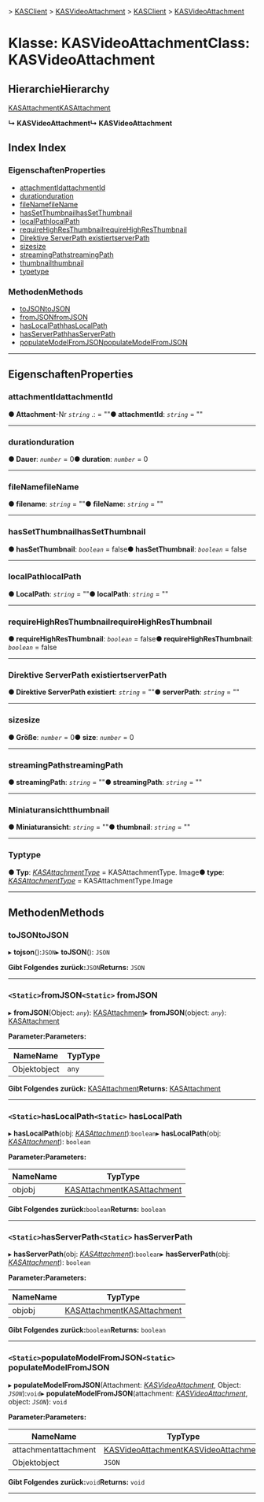 <span data-ttu-id="acd06-101">[](../README.md) > [KASClient](../modules/kasclient.md) > [KASVideoAttachment](../classes/kasclient.kasvideoattachment.md)</span><span class="sxs-lookup"><span data-stu-id="acd06-101">[](../README.md) > [KASClient](../modules/kasclient.md) > [KASVideoAttachment](../classes/kasclient.kasvideoattachment.md)</span></span>

# <a name="class-kasvideoattachment"></a><span data-ttu-id="acd06-102">Klasse: KASVideoAttachment</span><span class="sxs-lookup"><span data-stu-id="acd06-102">Class: KASVideoAttachment</span></span>

## <a name="hierarchy"></a><span data-ttu-id="acd06-103">Hierarchie</span><span class="sxs-lookup"><span data-stu-id="acd06-103">Hierarchy</span></span>

 [<span data-ttu-id="acd06-104">KASAttachment</span><span class="sxs-lookup"><span data-stu-id="acd06-104">KASAttachment</span></span>](kasclient.kasattachment.md)

<span data-ttu-id="acd06-105">**↳ KASVideoAttachment**</span><span class="sxs-lookup"><span data-stu-id="acd06-105">**↳ KASVideoAttachment**</span></span>

## <a name="index"></a><span data-ttu-id="acd06-106">Index </span><span class="sxs-lookup"><span data-stu-id="acd06-106">Index</span></span>

### <a name="properties"></a><span data-ttu-id="acd06-107">Eigenschaften</span><span class="sxs-lookup"><span data-stu-id="acd06-107">Properties</span></span>

* [<span data-ttu-id="acd06-108">attachmentId</span><span class="sxs-lookup"><span data-stu-id="acd06-108">attachmentId</span></span>](kasclient.kasvideoattachment.md#attachmentid)
* [<span data-ttu-id="acd06-109">duration</span><span class="sxs-lookup"><span data-stu-id="acd06-109">duration</span></span>](kasclient.kasvideoattachment.md#duration)
* [<span data-ttu-id="acd06-110">fileName</span><span class="sxs-lookup"><span data-stu-id="acd06-110">fileName</span></span>](kasclient.kasvideoattachment.md#filename)
* [<span data-ttu-id="acd06-111">hasSetThumbnail</span><span class="sxs-lookup"><span data-stu-id="acd06-111">hasSetThumbnail</span></span>](kasclient.kasvideoattachment.md#hassetthumbnail)
* [<span data-ttu-id="acd06-112">localPath</span><span class="sxs-lookup"><span data-stu-id="acd06-112">localPath</span></span>](kasclient.kasvideoattachment.md#localpath)
* [<span data-ttu-id="acd06-113">requireHighResThumbnail</span><span class="sxs-lookup"><span data-stu-id="acd06-113">requireHighResThumbnail</span></span>](kasclient.kasvideoattachment.md#requirehighresthumbnail)
* [<span data-ttu-id="acd06-114">Direktive ServerPath existiert</span><span class="sxs-lookup"><span data-stu-id="acd06-114">serverPath</span></span>](kasclient.kasvideoattachment.md#serverpath)
* [<span data-ttu-id="acd06-115">size</span><span class="sxs-lookup"><span data-stu-id="acd06-115">size</span></span>](kasclient.kasvideoattachment.md#size)
* [<span data-ttu-id="acd06-116">streamingPath</span><span class="sxs-lookup"><span data-stu-id="acd06-116">streamingPath</span></span>](kasclient.kasvideoattachment.md#streamingpath)
* [<span data-ttu-id="acd06-117">thumbnail</span><span class="sxs-lookup"><span data-stu-id="acd06-117">thumbnail</span></span>](kasclient.kasvideoattachment.md#thumbnail)
* [<span data-ttu-id="acd06-118">type</span><span class="sxs-lookup"><span data-stu-id="acd06-118">type</span></span>](kasclient.kasvideoattachment.md#type)
### <a name="methods"></a><span data-ttu-id="acd06-119">Methoden</span><span class="sxs-lookup"><span data-stu-id="acd06-119">Methods</span></span>

* [<span data-ttu-id="acd06-120">toJSON</span><span class="sxs-lookup"><span data-stu-id="acd06-120">toJSON</span></span>](kasclient.kasvideoattachment.md#tojson)
* [<span data-ttu-id="acd06-121">fromJSON</span><span class="sxs-lookup"><span data-stu-id="acd06-121">fromJSON</span></span>](kasclient.kasvideoattachment.md#fromjson)
* [<span data-ttu-id="acd06-122">hasLocalPath</span><span class="sxs-lookup"><span data-stu-id="acd06-122">hasLocalPath</span></span>](kasclient.kasvideoattachment.md#haslocalpath)
* [<span data-ttu-id="acd06-123">hasServerPath</span><span class="sxs-lookup"><span data-stu-id="acd06-123">hasServerPath</span></span>](kasclient.kasvideoattachment.md#hasserverpath)
* [<span data-ttu-id="acd06-124">populateModelFromJSON</span><span class="sxs-lookup"><span data-stu-id="acd06-124">populateModelFromJSON</span></span>](kasclient.kasvideoattachment.md#populatemodelfromjson)

---

## <a name="properties"></a><span data-ttu-id="acd06-125">Eigenschaften</span><span class="sxs-lookup"><span data-stu-id="acd06-125">Properties</span></span>

<a id="attachmentid"></a>

###  <a name="attachmentid"></a><span data-ttu-id="acd06-126">attachmentId</span><span class="sxs-lookup"><span data-stu-id="acd06-126">attachmentId</span></span>

<span data-ttu-id="acd06-127">**● Attachment**-Nr *`string`* .: = ""</span><span class="sxs-lookup"><span data-stu-id="acd06-127">**● attachmentId**: *`string`* = ""</span></span>

___

<a id="duration"></a>

###  <a name="duration"></a><span data-ttu-id="acd06-128">duration</span><span class="sxs-lookup"><span data-stu-id="acd06-128">duration</span></span>

<span data-ttu-id="acd06-129">**● Dauer**: *`number`* = 0</span><span class="sxs-lookup"><span data-stu-id="acd06-129">**● duration**: *`number`* = 0</span></span>

___

<a id="filename"></a>

###  <a name="filename"></a><span data-ttu-id="acd06-130">fileName</span><span class="sxs-lookup"><span data-stu-id="acd06-130">fileName</span></span>

<span data-ttu-id="acd06-131">**● filename**: *`string`* = ""</span><span class="sxs-lookup"><span data-stu-id="acd06-131">**● fileName**: *`string`* = ""</span></span>

___

<a id="hassetthumbnail"></a>

###  <a name="hassetthumbnail"></a><span data-ttu-id="acd06-132">hasSetThumbnail</span><span class="sxs-lookup"><span data-stu-id="acd06-132">hasSetThumbnail</span></span>

<span data-ttu-id="acd06-133">**● hasSetThumbnail**: *`boolean`* = false</span><span class="sxs-lookup"><span data-stu-id="acd06-133">**● hasSetThumbnail**: *`boolean`* = false</span></span>

___

<a id="localpath"></a>

###  <a name="localpath"></a><span data-ttu-id="acd06-134">localPath</span><span class="sxs-lookup"><span data-stu-id="acd06-134">localPath</span></span>

<span data-ttu-id="acd06-135">**● LocalPath**: *`string`* = ""</span><span class="sxs-lookup"><span data-stu-id="acd06-135">**● localPath**: *`string`* = ""</span></span>

___

<a id="requirehighresthumbnail"></a>

###  <a name="requirehighresthumbnail"></a><span data-ttu-id="acd06-136">requireHighResThumbnail</span><span class="sxs-lookup"><span data-stu-id="acd06-136">requireHighResThumbnail</span></span>

<span data-ttu-id="acd06-137">**● requireHighResThumbnail**: *`boolean`* = false</span><span class="sxs-lookup"><span data-stu-id="acd06-137">**● requireHighResThumbnail**: *`boolean`* = false</span></span>

___

<a id="serverpath"></a>

###  <a name="serverpath"></a><span data-ttu-id="acd06-138">Direktive ServerPath existiert</span><span class="sxs-lookup"><span data-stu-id="acd06-138">serverPath</span></span>

<span data-ttu-id="acd06-139">**● Direktive ServerPath existiert**: *`string`* = ""</span><span class="sxs-lookup"><span data-stu-id="acd06-139">**● serverPath**: *`string`* = ""</span></span>

___

<a id="size"></a>

###  <a name="size"></a><span data-ttu-id="acd06-140">size</span><span class="sxs-lookup"><span data-stu-id="acd06-140">size</span></span>

<span data-ttu-id="acd06-141">**● Größe**: *`number`* = 0</span><span class="sxs-lookup"><span data-stu-id="acd06-141">**● size**: *`number`* = 0</span></span>

___

<a id="streamingpath"></a>

###  <a name="streamingpath"></a><span data-ttu-id="acd06-142">streamingPath</span><span class="sxs-lookup"><span data-stu-id="acd06-142">streamingPath</span></span>

<span data-ttu-id="acd06-143">**● streamingPath**: *`string`* = ""</span><span class="sxs-lookup"><span data-stu-id="acd06-143">**● streamingPath**: *`string`* = ""</span></span>

___

<a id="thumbnail"></a>

###  <a name="thumbnail"></a><span data-ttu-id="acd06-144">Miniaturansicht</span><span class="sxs-lookup"><span data-stu-id="acd06-144">thumbnail</span></span>

<span data-ttu-id="acd06-145">**● Miniaturansicht**: *`string`* = ""</span><span class="sxs-lookup"><span data-stu-id="acd06-145">**● thumbnail**: *`string`* = ""</span></span>

___

<a id="type"></a>

###  <a name="type"></a><span data-ttu-id="acd06-146">Typ</span><span class="sxs-lookup"><span data-stu-id="acd06-146">type</span></span>

<span data-ttu-id="acd06-147">**● Typ**: *[KASAttachmentType](../enums/kasclient.kasattachmenttype.md)* = KASAttachmentType. Image</span><span class="sxs-lookup"><span data-stu-id="acd06-147">**● type**: *[KASAttachmentType](../enums/kasclient.kasattachmenttype.md)* =  KASAttachmentType.Image</span></span>

___

## <a name="methods"></a><span data-ttu-id="acd06-148">Methoden</span><span class="sxs-lookup"><span data-stu-id="acd06-148">Methods</span></span>

<a id="tojson"></a>

###  <a name="tojson"></a><span data-ttu-id="acd06-149">toJSON</span><span class="sxs-lookup"><span data-stu-id="acd06-149">toJSON</span></span>

<span data-ttu-id="acd06-150">▸ **tojson**():`JSON`</span><span class="sxs-lookup"><span data-stu-id="acd06-150">▸ **toJSON**(): `JSON`</span></span>

<span data-ttu-id="acd06-151">**Gibt Folgendes zurück:**`JSON`</span><span class="sxs-lookup"><span data-stu-id="acd06-151">**Returns:** `JSON`</span></span>

___

<a id="fromjson"></a>

### <a name="static-fromjson"></a><span data-ttu-id="acd06-152">`<Static>`fromJSON</span><span class="sxs-lookup"><span data-stu-id="acd06-152">`<Static>` fromJSON</span></span>

<span data-ttu-id="acd06-153">▸ **fromJSON**(Object: *`any`*): [KASAttachment](kasclient.kasattachment.md)</span><span class="sxs-lookup"><span data-stu-id="acd06-153">▸ **fromJSON**(object: *`any`*): [KASAttachment](kasclient.kasattachment.md)</span></span>

<span data-ttu-id="acd06-154">**Parameter:**</span><span class="sxs-lookup"><span data-stu-id="acd06-154">**Parameters:**</span></span>

| <span data-ttu-id="acd06-155">Name</span><span class="sxs-lookup"><span data-stu-id="acd06-155">Name</span></span> | <span data-ttu-id="acd06-156">Typ</span><span class="sxs-lookup"><span data-stu-id="acd06-156">Type</span></span> |
| ------ | ------ |
| <span data-ttu-id="acd06-157">Objekt</span><span class="sxs-lookup"><span data-stu-id="acd06-157">object</span></span> | `any` |

<span data-ttu-id="acd06-158">**Gibt Folgendes zurück:** [KASAttachment](kasclient.kasattachment.md)</span><span class="sxs-lookup"><span data-stu-id="acd06-158">**Returns:** [KASAttachment](kasclient.kasattachment.md)</span></span>

___

<a id="haslocalpath"></a>

### <a name="static-haslocalpath"></a><span data-ttu-id="acd06-159">`<Static>`hasLocalPath</span><span class="sxs-lookup"><span data-stu-id="acd06-159">`<Static>` hasLocalPath</span></span>

<span data-ttu-id="acd06-160">▸ **hasLocalPath**(obj: *[KASAttachment](kasclient.kasattachment.md)*):`boolean`</span><span class="sxs-lookup"><span data-stu-id="acd06-160">▸ **hasLocalPath**(obj: *[KASAttachment](kasclient.kasattachment.md)*): `boolean`</span></span>

<span data-ttu-id="acd06-161">**Parameter:**</span><span class="sxs-lookup"><span data-stu-id="acd06-161">**Parameters:**</span></span>

| <span data-ttu-id="acd06-162">Name</span><span class="sxs-lookup"><span data-stu-id="acd06-162">Name</span></span> | <span data-ttu-id="acd06-163">Typ</span><span class="sxs-lookup"><span data-stu-id="acd06-163">Type</span></span> |
| ------ | ------ |
| <span data-ttu-id="acd06-164">obj</span><span class="sxs-lookup"><span data-stu-id="acd06-164">obj</span></span> | [<span data-ttu-id="acd06-165">KASAttachment</span><span class="sxs-lookup"><span data-stu-id="acd06-165">KASAttachment</span></span>](kasclient.kasattachment.md) |

<span data-ttu-id="acd06-166">**Gibt Folgendes zurück:**`boolean`</span><span class="sxs-lookup"><span data-stu-id="acd06-166">**Returns:** `boolean`</span></span>

___

<a id="hasserverpath"></a>

### <a name="static-hasserverpath"></a><span data-ttu-id="acd06-167">`<Static>`hasServerPath</span><span class="sxs-lookup"><span data-stu-id="acd06-167">`<Static>` hasServerPath</span></span>

<span data-ttu-id="acd06-168">▸ **hasServerPath**(obj: *[KASAttachment](kasclient.kasattachment.md)*):`boolean`</span><span class="sxs-lookup"><span data-stu-id="acd06-168">▸ **hasServerPath**(obj: *[KASAttachment](kasclient.kasattachment.md)*): `boolean`</span></span>

<span data-ttu-id="acd06-169">**Parameter:**</span><span class="sxs-lookup"><span data-stu-id="acd06-169">**Parameters:**</span></span>

| <span data-ttu-id="acd06-170">Name</span><span class="sxs-lookup"><span data-stu-id="acd06-170">Name</span></span> | <span data-ttu-id="acd06-171">Typ</span><span class="sxs-lookup"><span data-stu-id="acd06-171">Type</span></span> |
| ------ | ------ |
| <span data-ttu-id="acd06-172">obj</span><span class="sxs-lookup"><span data-stu-id="acd06-172">obj</span></span> | [<span data-ttu-id="acd06-173">KASAttachment</span><span class="sxs-lookup"><span data-stu-id="acd06-173">KASAttachment</span></span>](kasclient.kasattachment.md) |

<span data-ttu-id="acd06-174">**Gibt Folgendes zurück:**`boolean`</span><span class="sxs-lookup"><span data-stu-id="acd06-174">**Returns:** `boolean`</span></span>

___

<a id="populatemodelfromjson"></a>

### <a name="static-populatemodelfromjson"></a><span data-ttu-id="acd06-175">`<Static>`populateModelFromJSON</span><span class="sxs-lookup"><span data-stu-id="acd06-175">`<Static>` populateModelFromJSON</span></span>

<span data-ttu-id="acd06-176">▸ **populateModelFromJSON**(Attachment: *[KASVideoAttachment](kasclient.kasvideoattachment.md)*, Object: *`JSON`*):`void`</span><span class="sxs-lookup"><span data-stu-id="acd06-176">▸ **populateModelFromJSON**(attachment: *[KASVideoAttachment](kasclient.kasvideoattachment.md)*, object: *`JSON`*): `void`</span></span>

<span data-ttu-id="acd06-177">**Parameter:**</span><span class="sxs-lookup"><span data-stu-id="acd06-177">**Parameters:**</span></span>

| <span data-ttu-id="acd06-178">Name</span><span class="sxs-lookup"><span data-stu-id="acd06-178">Name</span></span> | <span data-ttu-id="acd06-179">Typ</span><span class="sxs-lookup"><span data-stu-id="acd06-179">Type</span></span> |
| ------ | ------ |
| <span data-ttu-id="acd06-180">attachment</span><span class="sxs-lookup"><span data-stu-id="acd06-180">attachment</span></span> | [<span data-ttu-id="acd06-181">KASVideoAttachment</span><span class="sxs-lookup"><span data-stu-id="acd06-181">KASVideoAttachment</span></span>](kasclient.kasvideoattachment.md) |
| <span data-ttu-id="acd06-182">Objekt</span><span class="sxs-lookup"><span data-stu-id="acd06-182">object</span></span> | `JSON` |

<span data-ttu-id="acd06-183">**Gibt Folgendes zurück:**`void`</span><span class="sxs-lookup"><span data-stu-id="acd06-183">**Returns:** `void`</span></span>

___

